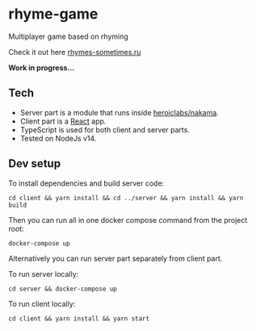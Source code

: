 # rhyme-game
Multiplayer game based on rhyming

Check it out here [rhymes-sometimes.ru](https://rhymes-sometimes.ru)

**Work in progress...**

## Tech

- Server part is a module that runs inside [heroiclabs/nakama](https://heroiclabs.com/).
- Client part is a [React](https://create-react-app.dev/) app.
- TypeScript is used for both client and server parts.
- Tested on NodeJs v14.


## Dev setup

To install dependencies and build server code:

```
cd client && yarn install && cd ../server && yarn install && yarn build
```

Then you can run all in one docker compose command from the project root:

```
docker-compose up
```

Alternatively you can run server part separately from client part.

To run server locally:

```
cd server && docker-compose up
```

To run client locally:

```
cd client && yarn install && yarn start
```
